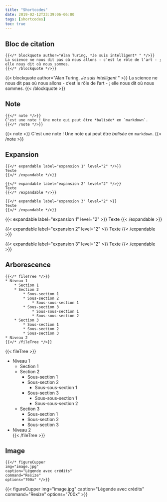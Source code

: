 ```yaml
---
title: "Shortcodes"
date: 2019-02-12T23:39:06-06:00
tags: [shortcodes]
toc: true
---
```


## Bloc de citation

```
{{</* blockquote author="Alan Turing, *Je suis intelligent* " */>}}
La science ne nous dit pas où nous allons - c’est le rôle de l’art - ; elle nous dit où nous sommes.
{{</* /blockquote */>}}
```

{{< blockquote author="Alan Turing, *Je suis intelligent* " >}}
La science ne nous dit pas où nous allons - c’est le rôle de l’art - ; elle nous dit où nous sommes.
{{< /blockquote >}}

## Note

```
{{</* note */>}}
C'est une note ! Une note qui peut être *balisée* en `markdown`. 
{{</* /note */>}}
```

{{< note >}}
C'est une note ! Une note qui peut être *balisée* en `markdown`. 
{{< /note >}}

## Expansion

```
{{</* expandable label="expansion 1" level="2" */>}}
Texte
{{</* /expandable */>}}

{{</* expandable label="expansion 2" level="2" */>}}
Texte
{{</* /expandable */>}}

{{</* expandable label="expansion 3" level="2" >}}
Texte
{{</* /expandable */>}}
```


{{< expandable label="expansion 1" level="2" >}}
Texte
{{< /expandable >}}

{{< expandable label="expansion 2" level="2" >}}
Texte
{{< /expandable >}}

{{< expandable label="expansion 3" level="2" >}}
Texte
{{< /expandable >}}

## Arborescence

```
{{</* fileTree */>}}
* Niveau 1  
    * Section 1
    * Section 2 
        * Sous-section 1
        * Sous-section 2
            * Sous-sous-section 1
        * Sous-section 3
            * Sous-sous-section 1  
            * Sous-sous-section 2   
    * Section 3  
        * Sous-section 1  
        * Sous-section 2  
        * Sous-section 3    
* Niveau 2  
{{</* /fileTree */>}}
```

{{< fileTree >}}
* Niveau 1  
    * Section 1
    * Section 2 
        * Sous-section 1
        * Sous-section 2
            * Sous-sous-section 1
        * Sous-section 3
            * Sous-sous-section 1  
            * Sous-sous-section 2   
    * Section 3  
        * Sous-section 1  
        * Sous-section 2  
        * Sous-section 3    
* Niveau 2  
{{< /fileTree >}}

## Image

```
{{</* figureCupper
img="image.jpg" 
caption="Légende avec crédits" 
command="Resize" 
options="700x" */>}}
```

{{< figureCupper
img="image.jpg" 
caption="Légende avec crédits" 
command="Resize" 
options="700x" >}}